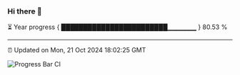 ### Hi there 👋

⏳ Year progress { ████████████████████████▁▁▁▁▁▁ } 80.53 %

---

⏰ Updated on Mon, 21 Oct 2024 18:02:25 GMT

![Progress Bar CI](https://github.com/EinsPommes/EinsPommes/blob/main/.github/workflows/main.yml)
